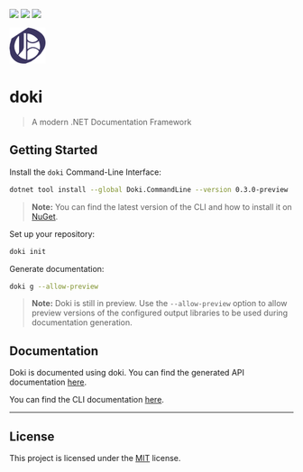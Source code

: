 [![](https://img.shields.io/github/v/release/DavidVollmers/doki?include_prereleases)](https://github.com/DavidVollmers/doki/releases)
[![](https://img.shields.io/nuget/dt/Doki.CommandLine)](https://www.nuget.org/packages/Doki.CommandLine)
[![](https://img.shields.io/github/license/DavidVollmers/doki)](https://github.com/DavidVollmers/doki/blob/master/LICENSE.txt)

![](assets/logo-64x64.png)

# doki

> A modern .NET Documentation Framework

## Getting Started

Install the `doki` Command-Line Interface:

```bash
dotnet tool install --global Doki.CommandLine --version 0.3.0-preview
```

> **Note:** You can find the latest version of the CLI and how to install it
> on [NuGet](https://www.nuget.org/packages/Doki.CommandLine).

Set up your repository:

```bash
doki init
```

Generate documentation:

```bash
doki g --allow-preview
```

> **Note:** Doki is still in preview. Use the `--allow-preview` option to allow preview versions of the configured
> output libraries to be used during documentation generation.

## Documentation

Doki is documented using doki. You can find the generated API documentation [here](docs/api/README.md).

You can find the CLI documentation [here](docs/cli/README.md).

---

## License

This project is licensed under the [MIT](LICENSE.txt) license.
